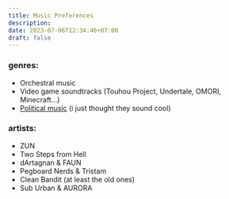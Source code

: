 ```yaml
---
title: Music Preferences
description: 
date: 2023-07-06T12:34:46+07:00
draft: false
---
```


### genres:

- Orchestral music
- Video game soundtracks (Touhou Project, Undertale, OMORI, Minecraft...)
- [Political music](https://youtube.com/playlist?list=PLN0RqFX2ugKVjp6nJQXBnkLOpKdvQPJFZ) (i just thought they sound cool)

### artists:

- ZUN
- Two Steps from Hell
- dArtagnan & FAUN
- Pegboard Nerds & Tristam
- Clean Bandit (at least the old ones)
- Sub Urban & AURORA
